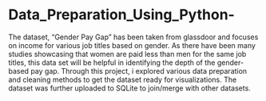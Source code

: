# Data_Preparation_Using_Python-
The dataset, “Gender Pay Gap” has been taken from glassdoor and focuses on income for various job titles based on gender. As there have been many studies showcasing that women are paid less than men for the same job titles, this data set will be helpful in identifying the depth of the gender-based pay gap. Through this project, i explored various data preparation and cleaning methods to get the dataset ready for visualizations. The dataset was further uploaded to SQLite to join/merge with other datasets. 

